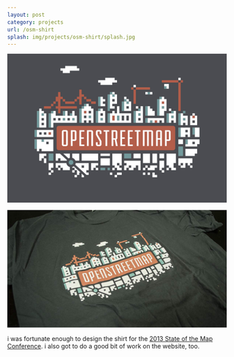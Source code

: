 ```yaml
---
layout: post
category: projects
url: /osm-shirt
splash: img/projects/osm-shirt/splash.jpg
---
```


![osm-shirt-1](../img/projects/osm-shirt/osm-2.jpg)

![osm-shirt-2](../img/projects/osm-shirt/osm.jpg)

i was fortunate enough to design the shirt for the [2013 State of the Map Conference](http://stateofthemap.us/2013/). i also got to do a good bit of work on the website, too.